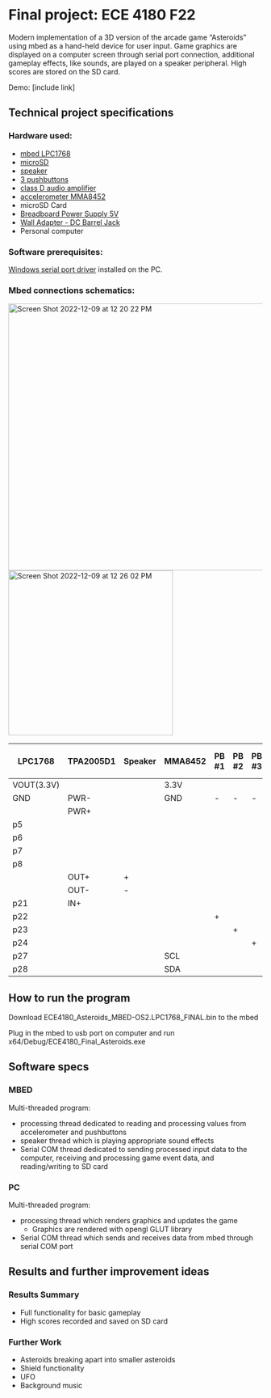 # Final project: ECE 4180 F22

Modern implementation of a 3D version of the arcade game “Asteroids” using mbed as a hand-held device for user input. Game graphics are displayed on a computer screen through serial port connection, additional gameplay effects, like sounds, are played on a speaker peripheral. High scores are stored on the SD card.

Demo: [include link]

## Technical project specifications

### Hardware used:

- [mbed LPC1768](https://os.mbed.com/platforms/mbed-LPC1768/)
- [microSD](https://www.sparkfun.com/products/544)
- [speaker](https://www.sparkfun.com/products/11089)
- [3 pushbuttons](https://os.mbed.com/users/4180_1/notebook/pushbuttons/)
- [class D audio amplifier](https://www.google.com/url?client=internal-element-cse&cx=005068852423125155704:gdwng-4isdi&q=https://os.mbed.com/components/TPA2005D1-Class-D-Audio-Amp/&sa=U&ved=2ahUKEwiRjuyiu-X7AhWmpXIEHZHIDcIQFnoECAQQAQ&usg=AOvVaw3Gh-2TOhToFa9RDK48rhbZ)
- [accelerometer MMA8452](https://os.mbed.com/components/MMA8452Q-Triple-Axis-Accelerometer/)
- microSD Card
- [Breadboard Power Supply 5V](https://www.sparkfun.com/products/114)
- [Wall Adapter - DC Barrel Jack](https://www.sparkfun.com/products/21249)
- Personal computer

### Software prerequisites:

[Windows serial port driver](https://os.mbed.com/handbook/Windows-serial-configuration) installed on the PC.

### Mbed connections schematics:

<img width="528" alt="Screen Shot 2022-12-09 at 12 20 22 PM" src="https://user-images.githubusercontent.com/81819912/206757661-224ebadf-63cd-4aff-8aa1-6354729a61eb.png">

<img width="326" alt="Screen Shot 2022-12-09 at 12 26 02 PM" src="https://user-images.githubusercontent.com/81819912/206758574-2e01965a-d928-4040-a9e5-be23e01f1816.png">

| LPC1768   | TPA2005D1 | Speaker | MMA8452 | PB #1 | PB #2 | PB #3 | microSD | Power supply (5V) |
| --------- | --------- | ------- | ------- | ----- | ----- | ----- | ------- | ----------------- |
| VOUT(3.3V)|	 | | 3.3V | | | | Vcc | |
| GND | PWR- | | GND | - | - | - | GND | GND |
| | PWR+ | | | | | | | Vcc |
| p5  | | | | | | | DI |
| p6  | | | | | | | D0 |
| p7  | | | | | | | SCK |
| p8  | | | | | | | CS |
| | OUT+ | + |
| | OUT- | - |
| p21 | IN+ |
| p22 | | | | + |
| p23 | | | | | + |
| p24 | | | | | | + |
| p27 | | | SCL |
| p28 | | | SDA |


## How to run the program

Download ECE4180_Asteroids_MBED-OS2.LPC1768_FINAL.bin to the mbed

Plug in the mbed to usb port on computer and run x64/Debug/ECE4180_Final_Asteroids.exe

## Software specs

### MBED
Multi-threaded program:
- processing thread dedicated to reading and processing values from accelerometer and pushbuttons
- speaker thread which is playing appropriate sound effects 
- Serial COM thread dedicated to sending processed input data to the computer, receiving and processing game event data, and reading/writing to SD card 

### PC
Multi-threaded program:
- processing thread which renders graphics and updates the game
  - Graphics are rendered with opengl GLUT library
- Serial COM thread which sends and receives data from mbed through serial COM port


## Results and further improvement ideas

### Results Summary
- Full functionality for basic gameplay
- High scores recorded and saved on SD card

### Further Work
- Asteroids breaking apart into smaller asteroids
- Shield functionality
- UFO
- Background music

